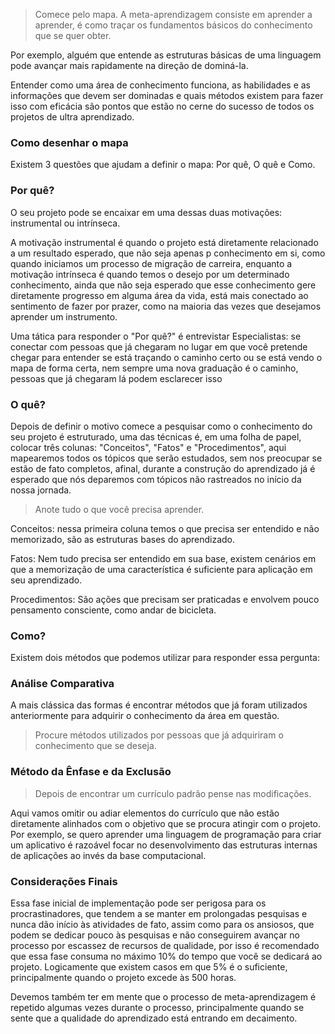 > Comece pelo mapa. A meta-aprendizagem consiste em aprender a aprender, é como traçar os fundamentos básicos do conhecimento que se quer obter.

Por exemplo, alguém que entende as estruturas básicas de uma linguagem pode avançar mais rapidamente na direção de dominá-la.

Entender como uma área de conhecimento funciona, as habilidades e as informações que devem ser dominadas e quais métodos existem para fazer isso com eficácia são pontos que estão no cerne do sucesso de todos os projetos de ultra aprendizado.

### Como desenhar o mapa

Existem 3 questões que ajudam a definir o mapa: Por quê, O quê e Como.

### Por quê?

O seu projeto pode se encaixar em uma dessas duas motivações: instrumental ou intrínseca.

A motivação instrumental é quando o projeto está diretamente relacionado a um resultado esperado, que não seja apenas p conhecimento em si, como quando iniciamos um processo de migração de carreira, enquanto a motivação intrínseca é quando temos o desejo por um determinado conhecimento, ainda que não seja esperado que esse conhecimento gere diretamente progresso em alguma área da vida, está mais conectado ao sentimento de fazer por prazer, como na maioria das vezes que desejamos aprender um instrumento.

Uma tática para responder o "Por quê?" é entrevistar Especialistas: se conectar com pessoas que já chegaram no lugar em que você pretende chegar para entender se está traçando o caminho certo ou se está vendo o mapa de forma certa, nem sempre uma nova graduação é o caminho, pessoas que já chegaram lá podem esclarecer isso

### O quê?

Depois de definir o motivo comece a pesquisar como o conhecimento do seu projeto é estruturado, uma das técnicas é, em uma folha de papel, colocar três colunas: "Conceitos", "Fatos" e "Procedimentos", aqui mapearemos todos os tópicos que serão estudados, sem nos preocupar se estão de fato completos, afinal, durante a construção do aprendizado já é esperado que nós deparemos com tópicos não rastreados no início da nossa jornada.

> Anote tudo o que você precisa aprender.

Conceitos: nessa primeira coluna temos o que precisa ser entendido e não memorizado, são as estruturas bases do aprendizado.

Fatos: Nem tudo precisa ser entendido em sua base, existem cenários em que a memorização de uma característica é suficiente para aplicação em seu aprendizado.

Procedimentos: São ações que precisam ser praticadas e envolvem pouco pensamento consciente, como andar de bicicleta.

### Como?

Existem dois métodos que podemos utilizar para responder essa pergunta:

### Análise Comparativa

A mais clássica das formas é encontrar métodos que já foram utilizados anteriormente para adquirir o conhecimento da área em questão.

> Procure métodos utilizados por pessoas que já adquiriram o conhecimento que se deseja.

### Método da Ênfase e da Exclusão

> Depois de encontrar um currículo padrão pense nas modificações.

Aqui vamos omitir ou adiar elementos do currículo que não estão diretamente alinhados com o objetivo que se procura atingir com o projeto. Por exemplo, se quero aprender uma linguagem de programação para criar um aplicativo é razoável focar no desenvolvimento das estruturas internas de aplicações ao invés da base computacional.

### Considerações Finais

Essa fase inicial de implementação pode ser perigosa para os procrastinadores, que tendem a se manter em prolongadas pesquisas e nunca dão início às atividades de fato, assim como para os ansiosos, que podem se dedicar pouco às pesquisas e não conseguirem avançar no processo por escassez de recursos de qualidade, por isso é recomendado que essa fase consuma no máximo 10% do tempo que você se dedicará ao projeto. Logicamente que existem casos em que 5% é o suficiente, principalmente quando o projeto excede às 500 horas.

Devemos também ter em mente que o processo de meta-aprendizagem é repetido algumas vezes durante o processo, principalmente quando se sente que a qualidade do aprendizado está entrando em decaimento.